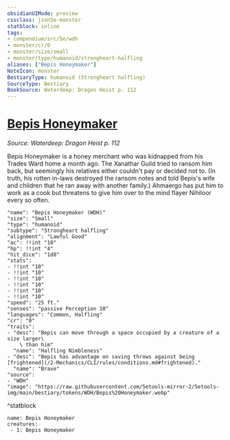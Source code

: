 ```yaml
---
obsidianUIMode: preview
cssclass: json5e-monster
statblock: inline
tags:
- compendium/src/5e/wdh
- monster/cr/0
- monster/size/small
- monster/type/humanoid/strongheart-halfling
aliases: ["Bepis Honeymaker"]
NoteIcon: monster
BestiaryType: humanoid (Strongheart halfling)
SourceType: Bestiary
BookSource: Waterdeep: Dragon Heist p. 112
---
```

# [Bepis Honeymaker](2-Mechanics\CLI\bestiary\npc/bepis-honeymaker-wdh.md)
*Source: Waterdeep: Dragon Heist p. 112*  

Bepis Honeymaker is a honey merchant who was kidnapped from his Trades Ward home a month ago. The Xanathar Guild tried to ransom him back, but seemingly his relatives either couldn't pay or decided not to. (In truth, his rotten in-laws destroyed the ransom notes and told Bepis's wife and children that he ran away with another family.) Ahmaergo has put him to work as a cook but threatens to give him over to the mind flayer Nihiloor every so often.

```statblock
"name": "Bepis Honeymaker (WDH)"
"size": "Small"
"type": "humanoid"
"subtype": "Strongheart halfling"
"alignment": "Lawful Good"
"ac": !!int "10"
"hp": !!int "4"
"hit_dice": "1d8"
"stats":
- !!int "10"
- !!int "10"
- !!int "10"
- !!int "10"
- !!int "10"
- !!int "10"
"speed": "25 ft."
"senses": "passive Perception 10"
"languages": "Common, Halfling"
"cr": "0"
"traits":
- "desc": "Bepis can move through a space occupied by a creature of a size larger\
    \ than him"
  "name": "Halfling Nimbleness"
- "desc": "Bepis has advantage on saving throws against being [frightened](/2-Mechanics/CLI/rules/conditions.md#frightened)."
  "name": "Brave"
"source":
- "WDH"
"image": "https://raw.githubusercontent.com/5etools-mirror-2/5etools-img/main/bestiary/tokens/WDH/Bepis%20Honeymaker.webp"
```
^statblock

```encounter-table
name: Bepis Honeymaker
creatures:
 - 1: Bepis Honeymaker
```